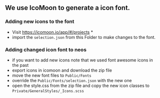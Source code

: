 ## We use IcoMoon to generate a icon font.

### Adding new icons to the font

* Visit https://icomoon.io/app/#/projects *
* import the `selection.json` from this Folder to make changes to the font.

### Adding changed icon font to neos

* if you want to add new icons note that we used font awesome icons in the past
* export icons in icomoon and download the zip file
* move the new font files to `Public/Fonts`
* override the `Public/Fonts/selection.json` with the new one
* open the style.css from the zip file and copy the new icon classes to `Private/GeneralStyles/_Icons.scss`

